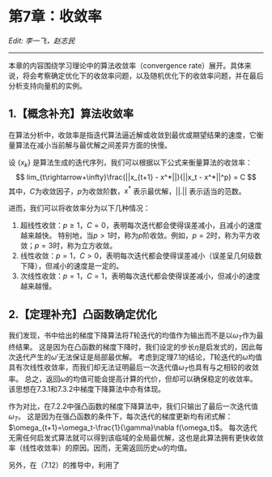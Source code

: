 # 第7章：收敛率

*Edit: 李一飞，赵志民*

---

本章的内容围绕学习理论中的算法收敛率（convergence rate）展开。具体来说，将会考察确定优化下的收敛率问题，以及随机优化下的收敛率问题，并在最后分析支持向量机的实例。

## 1.【概念补充】算法收敛率

在算法分析中，收敛率是指迭代算法逼近解或收敛到最优或期望结果的速度，它衡量算法在减小当前解与最优解之间差异方面的快慢。

设 $\{x_k\}$ 是算法生成的迭代序列，我们可以根据以下公式来衡量算法的收敛率：
$$
lim_{t\rightarrow+\infty}\frac{||x_{t+1} - x^*||}{||x_t - x^*||^p} = C 
$$
其中，$C$为收敛因子，$p$为收敛阶数，$x^*$ 表示最优解，$||.||$ 表示适当的范数。

进而，我们可以将收敛率分为以下几种情况：
1. 超线性收敛：$p\ge1$，$C=0$，表明每次迭代都会使得误差减小，且减小的速度越来越快。
特别地，当$p>1$时，称为$p$阶收敛。例如，$p=2$时，称为平方收敛；$p=3$时，称为立方收敛。
2. 线性收敛：$p=1$，$C>0$，表明每次迭代都会使得误差减小（误差呈几何级数下降），但减小的速度是一定的。
3. 次线性收敛：$p=1$，$C=1$，表明每次迭代都会使得误差减小，但减小的速度越来越慢。



## 2.【定理补充】凸函数确定优化

我们发现，书中给出的梯度下降算法将$T$轮迭代的均值作为输出而不是以$\omega_T$作为最终结果。
这是因为在凸函数的梯度下降时，我们设定的步长$\eta$是启发式的，因此每次迭代产生的$\omega'$无法保证是局部最优解。
考虑到定理7.1的结论，$T$轮迭代的$\omega$均值具有次线性收敛率，而我们却无法证明最后一次迭代值$\omega_T$也具有与之相较的收敛率。
总之，返回$\omega$的均值可能会提高计算的代价，但却可以确保稳定的收敛率。该思想在7.3.1和7.3.2中梯度下降算法中亦有体现。

作为对比，在7.2.2中强凸函数的梯度下降算法中，我们只输出了最后一次迭代值$\omega_T$。
这是因为在强凸函数的条件下，每次迭代的梯度更新均有闭式解：$\omega_{t+1}=\omega_t-\frac{1}{\gamma}\nabla f(\omega_t)$。
每次迭代无需任何启发式算法就可以得到该临域的全局最优解，这也是此算法拥有更快收敛率（线性收敛率）的原因。因而，无需返回历史$\omega$的均值。

另外，在（7.12）的推导中，利用了